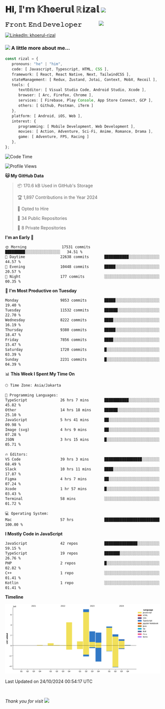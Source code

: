 <h1> 𝐇𝐢, 𝕀'𝕞 𝕂𝕙𝕠𝕖𝕣𝕦𝕝 ℝ𝕚𝕫𝕒𝕝 <img src="https://media.giphy.com/media/mGcNjsfWAjY5AEZNw6/giphy.gif" width="50"></h1>
<img align='right' src="https://media.giphy.com/media/v1.Y2lkPTc5MGI3NjExOWI2ajR2NGJubzBsZHFuaHMwajRrcDNsNXJwOG8yb3F0NjhkNXF4OSZlcD12MV9pbnRlcm5hbF9naWZfYnlfaWQmY3Q9cw/fkZukR450RQ1qnGaq9/giphy.gif" width="200">
<strong style="font-size:20px;">𝙵𝚛𝚘𝚗𝚝 𝙴𝚗𝚍 𝙳𝚎𝚟𝚎𝚕𝚘𝚙𝚎𝚛</strong>
</p></em>

[![LinkedIn: khoerul-rizal](https://img.shields.io/badge/khoerul--rizal-blue?style=flat-square&logo=Linkedin&logoColor=white&link=https://www.linkedin.com/in/khoerul-rizal/)](https://www.linkedin.com/in/khoerul-rizal/)

### <img src="https://media.giphy.com/media/VgCDAzcKvsR6OM0uWg/giphy.gif" width="50"> A little more about me...

```typescript
const rizal = {
   pronouns: "he" | "him",
   code: [ Javascript, Typescript, HTML, CSS ],
   framework: [ React, React Native, Next, TailwindCSS ],
   stateManagement: [ Redux, Zustand, Jotai, Context, MobX, Recoil ],
   tools: {
      textEditor: [ Visual Studio Code, Android Studio, Xcode ],
      browser: [ Arc, Firefox, Chrome ],
      services: [ Firebase, Play Console, App Store Connect, GCP ],
      others: [ Github, Postman, iTerm ]
   },
   platform: [ Android, iOS, Web ],
   interest: {
      programming: [ Mobile Development, Web Development ],
      movies: [ Action, Adventure, Sci-Fi, Anime, Romance, Drama ],
      game: [ Adventure, FPS, Racing ]
   },
};
```

<!--START_SECTION:waka-->
![Code Time](http://img.shields.io/badge/Code%20Time-1%2C382%20hrs%2027%20mins-blue)

![Profile Views](http://img.shields.io/badge/Profile%20Views-0-blue)

**🐱 My GitHub Data** 

> 📦 170.6 kB Used in GitHub's Storage 
 > 
> 🏆 1,897 Contributions in the Year 2024
 > 
> 💼 Opted to Hire
 > 
> 📜 34 Public Repositories 
 > 
> 🔑 8 Private Repositories 
 > 
**I'm an Early 🐤** 

```text
🌞 Morning                17531 commits       █████████░░░░░░░░░░░░░░░░   34.51 % 
🌆 Daytime                22638 commits       ███████████░░░░░░░░░░░░░░   44.57 % 
🌃 Evening                10448 commits       █████░░░░░░░░░░░░░░░░░░░░   20.57 % 
🌙 Night                  177 commits         ░░░░░░░░░░░░░░░░░░░░░░░░░   00.35 % 
```
📅 **I'm Most Productive on Tuesday** 

```text
Monday                   9853 commits        █████░░░░░░░░░░░░░░░░░░░░   19.40 % 
Tuesday                  11532 commits       ██████░░░░░░░░░░░░░░░░░░░   22.70 % 
Wednesday                8222 commits        ████░░░░░░░░░░░░░░░░░░░░░   16.19 % 
Thursday                 9380 commits        █████░░░░░░░░░░░░░░░░░░░░   18.47 % 
Friday                   7856 commits        ████░░░░░░░░░░░░░░░░░░░░░   15.47 % 
Saturday                 1720 commits        █░░░░░░░░░░░░░░░░░░░░░░░░   03.39 % 
Sunday                   2231 commits        █░░░░░░░░░░░░░░░░░░░░░░░░   04.39 % 
```


📊 **This Week I Spent My Time On** 

```text
🕑︎ Time Zone: Asia/Jakarta

💬 Programming Languages: 
TypeScript               26 hrs 7 mins       ███████████░░░░░░░░░░░░░░   45.82 % 
Other                    14 hrs 18 mins      ██████░░░░░░░░░░░░░░░░░░░   25.10 % 
JavaScript               5 hrs 41 mins       ██░░░░░░░░░░░░░░░░░░░░░░░   09.98 % 
Image (svg)              4 hrs 9 mins        ██░░░░░░░░░░░░░░░░░░░░░░░   07.28 % 
JSON                     3 hrs 15 mins       █░░░░░░░░░░░░░░░░░░░░░░░░   05.71 % 

🔥 Editors: 
VS Code                  39 hrs 3 mins       █████████████████░░░░░░░░   68.49 % 
Slack                    10 hrs 11 mins      ████░░░░░░░░░░░░░░░░░░░░░   17.87 % 
Figma                    4 hrs 7 mins        ██░░░░░░░░░░░░░░░░░░░░░░░   07.24 % 
Xcode                    1 hr 57 mins        █░░░░░░░░░░░░░░░░░░░░░░░░   03.43 % 
Terminal                 58 mins             ░░░░░░░░░░░░░░░░░░░░░░░░░   01.72 % 

💻 Operating System: 
Mac                      57 hrs              █████████████████████████   100.00 % 
```

**I Mostly Code in JavaScript** 

```text
JavaScript               42 repos            ███████████████░░░░░░░░░░   59.15 % 
TypeScript               19 repos            ███████░░░░░░░░░░░░░░░░░░   26.76 % 
PHP                      2 repos             █░░░░░░░░░░░░░░░░░░░░░░░░   02.82 % 
C++                      1 repo              ░░░░░░░░░░░░░░░░░░░░░░░░░   01.41 % 
Kotlin                   1 repo              ░░░░░░░░░░░░░░░░░░░░░░░░░   01.41 % 
```



**Timeline**

![Lines of Code chart](https://raw.githubusercontent.com/khoerulrizal/khoerulrizal/main/assets/bar_graph.png)


 Last Updated on 24/10/2024 00:54:17 UTC
<!--END_SECTION:waka-->
</details>
<br/>

<em>Thank you for visit</em> <img src="https://media.giphy.com/media/v1.Y2lkPTc5MGI3NjExcHdvNm1qZWtjaGw0ZjdwM3Z3NnY2dHlueTVuODBta2FiY20wM2YybSZlcD12MV9pbnRlcm5hbF9naWZfYnlfaWQmY3Q9cw/tV25tpdKqdFa9x81k2/giphy.gif" width="40">
